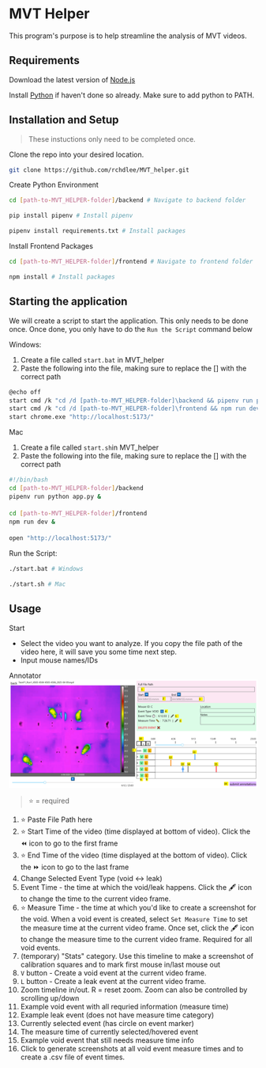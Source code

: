 # MVT Helper

This program's purpose is to help streamline the analysis of MVT videos.

## Requirements

Download the latest version of [Node.js](https://nodejs.org/en/download)

Install [Python](https://www.python.org/downloads/) if haven't done so already. Make sure to add python to PATH.

##

## Installation and Setup

> These instuctions only need to be completed once.

Clone the repo into your desired location.

```bash
git clone https://github.com/rchdlee/MVT_helper.git
```

Create Python Environment

```bash
cd [path-to-MVT_HELPER-folder]/backend # Navigate to backend folder
```

```bash
pip install pipenv # Install pipenv
```

```bash
pipenv install requirements.txt # Install packages
```

Install Frontend Packages

```bash
cd [path-to-MVT_HELPER-folder]/frontend # Navigate to frontend folder
```

```bash
npm install # Install packages
```

## Starting the application

We will create a script to start the application. This only needs to be done once. Once done, you only have to do the `Run the Script` command below

Windows:

1. Create a file called `start.bat` in MVT_helper
2. Paste the following into the file, making sure to replace the [] with the correct path

```bash
@echo off
start cmd /k "cd /d [path-to-MVT_HELPER-folder]\backend && pipenv run python app.py"
start cmd /k "cd /d [path-to-MVT_HELPER-folder]\frontend && npm run dev"
start chrome.exe "http://localhost:5173/"
```

Mac

1. Create a file called `start.sh`in MVT_helper
2. Paste the following into the file, making sure to replace the [] with the correct path

```bash
#!/bin/bash
cd [path-to-MVT_HELPER-folder]/backend
pipenv run python app.py &

cd [path-to-MVT_HELPER-folder]/frontend
npm run dev &

open "http://localhost:5173/"

```

Run the Script:

```bash
./start.bat # Windows
```

```bash
./start.sh # Mac
```

## Usage

Start

- Select the video you want to analyze. If you copy the file path of the video here, it will save you some time next step.
- Input mouse names/IDs

Annotator
![Screenshot of the MVT Helper main interface](/images/MVT_helper_screenshot.PNG)

> ⭐ = required

1. ⭐ Paste File Path here
2. ⭐ Start Time of the video (time displayed at bottom of video). Click the ⏪ icon to go to the first frame
3. ⭐ End Time of the video (time displayed at the bottom of video). Click the ⏩ icon to go to the last frame
4. Change Selected Event Type (void <-> leak)
5. Event Time - the time at which the void/leak happens. Click the 🖋 icon to change the time to the current video frame.
6. ⭐ Measure Time - the time at which you'd like to create a screenshot for the void. When a void event is created, select `Set Measure Time` to set the measure time at the current video frame. Once set, click the 🖋 icon to change the measure time to the current video frame. Required for all void events.
7. (temporary) "Stats" category. Use this timeline to make a screenshot of calibration squares and to mark first mouse in/last mouse out
8. `V` button - Create a void event at the current video frame.
9. `L` button - Create a leak event at the current video frame.
10. Zoom timeline in/out. R = reset zoom. Zoom can also be controlled by scrolling up/down
11. Example void event with all requried information (measure time)
12. Example leak event (does not have measure time category)
13. Currently selected event (has circle on event marker)
14. The measure time of currently selected/hovered event
15. Example void event that still needs measure time info
16. Click to generate screenshots at all void event measure times and to create a .csv file of event times.
